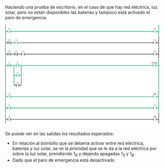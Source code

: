 Haciendo una prueba de escritorio, en el caso de que hay red eléctrica, luz solar, pero no están disponibles las baterías y tampoco está activado el paro de emergencia.

![](Imagenes/Ladder_set1.png)

Se puede ver en las salidas los resultados esperados:
+ En relación al bombillo que se debería activar entre red eléctrica, baterías y luz solar, se ve la prioridad que se le da a la red eléctrica por sobre la luz solar, prendiendo $1_R$ y dejando apagadas $1_S$ y $1_B$ .
+ Dado que el paro de emergencia está desactivado 